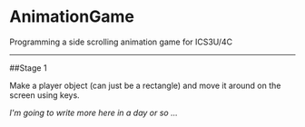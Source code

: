 # AnimationGame
Programming a side scrolling animation game for ICS3U/4C

----
##Stage 1

Make a player object (can just be a rectangle) and move it around on the screen using keys.

_I'm going to write more here in a day or so ..._
